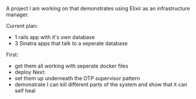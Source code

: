 A project I am working on that demonstrates using Elixir as an infrastructure manager.

Current plan:

* 1 rails app with it's own database
* 3 Sinatra apps that talk to a seperate database

First:
* get them all working with seperate docker files
* deploy
Next:
* set them up underneath the OTP supervisor pattern
* demonstrate I can kill different parts of the system and show that it can self heal